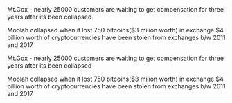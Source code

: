 <div class="text-red">
Mt.Gox - nearly 25000 customers are waiting to get compensation for three years after its been collapsed

Moolah collapsed when it lost 750 bitcoins($3 milion worth) in exchange
$4 billion worth of cryptocurrencies have been stolen from exchanges b/w 2011 and 2017
</div>

<div class="text-purple">
Mt.Gox - nearly 25000 customers are waiting to get compensation for three years after its been collapsed

Moolah collapsed when it lost 750 bitcoins($3 milion worth) in exchange
$4 billion worth of cryptocurrencies have been stolen from exchanges b/w 2011 and 2017
</div>
